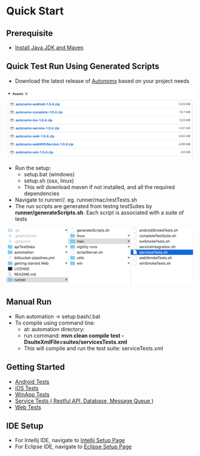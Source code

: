 # Quick Start

## Prerequisite

* [Install Java JDK and Maven](https://docs.autonomx.io/prerequisites)

## Quick Test Run Using Generated Scripts

* Download the latest release of [Autonomx](https://github.com/autonomx/Autonomx/releases) based on your project needs

![choose the platform to test](../.gitbook/assets/image%20%2891%29.png)

* Run the setup: 
  * setup.bat \(windows\)
  * setup.sh \(osx, linux\)
  * This will download maven if not installed, and all the required dependencies
* Navigate to runner//. eg. runner/mac/restTests.sh
* The run scripts are generated from testng testSuites by **runner/generateScripts.sh**. Each script is associated with a suite of tests

![](../.gitbook/assets/image%20%28108%29.png)

## Manual Run

* Run automation -&gt; setup.bash/.bat
* To compile using command line:
  * at: automation directory:
  * run command: **mvn clean compile test -DsuiteXmlFile=suites/servicesTests.xml**
  * This will compile and run the test suite: serviceTests.xml

## Getting Started

* [Android Tests](https://docs.autonomx.io/getting-started/android-tests)
* [iOS Tests](https://docs.autonomx.io/getting-started/ios-tests)
* [WinApp Tests](https://docs.autonomx.io/getting-started/winapp-tests)
* [Service Tests \( Restful API, Database, Message Queue \)](https://docs.autonomx.io/getting-started/service-tests)
* [Web Tests](https://docs.autonomx.io/getting-started/web-tests)

## IDE Setup

* For Intellij IDE, navigate to [Intellij Setup Page](https://docs.autonomx.io/getting-started/ide/intellij)
* For Eclipse IDE, navigate to [Eclipse Setup Page](https://docs.autonomx.io/getting-started/ide/eclipse)



